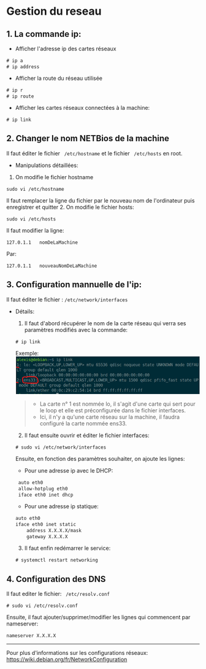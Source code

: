 # Gestion du reseau


## 1. La commande ip:

- Afficher l'adresse ip des cartes réseaux
```
# ip a 
# ip address 
```
- Afficher la route du réseau utilisée
```
# ip r
# ip route
```
- Afficher les cartes réseaux connectées à la machine:
```
# ip link
```

## 2. Changer le nom NETBios de la machine

Il faut éditer le fichier ``` /etc/hostname``` et le fichier ``` /etc/hosts``` en root.

- Manipulations détaillées:

1. On modifie le fichier hostname
```
sudo vi /etc/hostname 
```
Il faut remplacer la ligne du fichier par le nouveau nom de l'ordinateur puis enregistrer et quitter
2. On modifie le fichier hosts:
```
sudo vi /etc/hosts
```
Il faut modifier la ligne:
```
127.0.1.1   nomDeLaMachine
```
Par:
```
127.0.1.1   nouveauNomDeLaMachine
```

## 3. Configuration mannuelle de l'ip:
Il faut éditer le fichier : ``` /etc/network/interfaces ```

- Détails:  
  1. Il faut d'abord récupérer le nom de la carte réseau qui verra ses paramètres modifiés avec la commande:
    ```
    # ip link
    ```
    Exemple:
    ![](images/configuration%20reseau/1.iplink.png)

    > - La carte n° 1 est nommée lo, il s'agit d'une carte qui sert pour le loop et elle est préconfigurée dans le fichier interfaces.  
    > - Ici, il n'y a qu'une carte réseau sur la machine, il faudra configuré la carte nommée ens33.

  2. Il faut ensuite ouvrir et éditer le fichier interfaces:
    ```
    # sudo vi /etc/network/interfaces
    ```
    Ensuite, en fonction des paramètres souhaiter, on ajoute les lignes:  
    - Pour une adresse ip avec le DHCP:
    ```
     auto eth0
     allow-hotplug eth0
     iface eth0 inet dhcp    
    ```

    - Pour une adresse ip statique:
    ```
    auto eth0
    iface eth0 inet static
        address X.X.X.X/mask
        gateway X.X.X.X
    ```
  3. Il faut enfin redémarrer le service:
    ```
    # systemctl restart networking
    ```

## 4. Configuration des DNS 

Il faut editer le fichier: ``` /etc/resolv.conf```

```
# sudo vi /etc/resolv.conf
```
Ensuite, il faut ajouter/supprimer/modifier les lignes qui commencent par nameserver:
```
nameserver X.X.X.X
```








---

Pour plus d'informations sur les configurations réseaux:
https://wiki.debian.org/fr/NetworkConfiguration